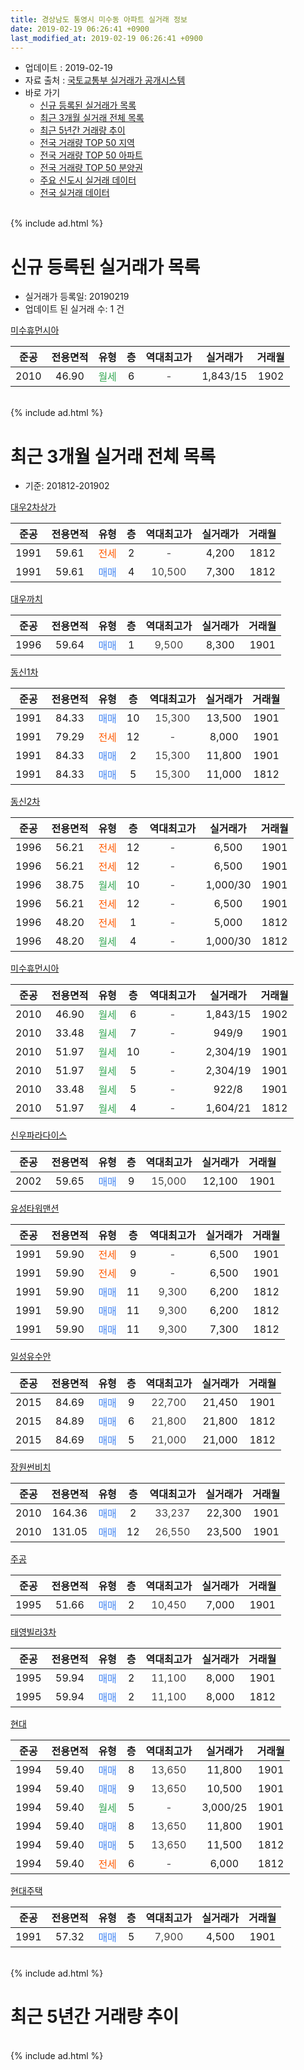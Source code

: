 ```yaml
---
title: 경상남도 통영시 미수동 아파트 실거래 정보
date: 2019-02-19 06:26:41 +0900
last_modified_at: 2019-02-19 06:26:41 +0900
---
```


* 업데이트 : 2019-02-19
* 자료 출처 : [국토교통부 실거래가 공개시스템](http://rt.molit.go.kr)
* 바로 가기
    * [신규 등록된 실거래가 목록](#신규-등록된-실거래가-목록)
    * [최근 3개월 실거래 전체 목록](#최근-3개월-실거래-전체-목록)
    * [최근 5년간 거래량 추이](#최근-5년간-거래량-추이)
    * [전국 거래량 TOP 50 지역](https://ayogom.github.io/apt-trade-info/최근-3개월-전국에서-가장-거래가-많이-발생한-지역)
    * [전국 거래량 TOP 50 아파트](https://ayogom.github.io/apt-trade-info/최근-3개월-전국에서-가장-거래가-많이-발생한-아파트)
    * [전국 거래량 TOP 50 분양권](https://ayogom.github.io/apt-trade-info/최근-3개월-전국에서-가장-거래가-많이-발생한-분양권)
    * [주요 신도시 실거래 데이터](https://ayogom.github.io/apt-trade-info/주요-신도시)
    * [전국 실거래 데이터](https://ayogom.github.io/apt-trade-info/전국)
<br>
{% include ad.html %}
<br>

# 신규 등록된 실거래가 목록
* 실거래가 등록일: 20190219
* 업데이트 된 실거래 수: 1 건


[미수휴먼시아](https://search.naver.com/search.naver?query=%EA%B2%BD%EC%83%81%EB%82%A8%EB%8F%84+%ED%86%B5%EC%98%81%EC%8B%9C+%EB%AF%B8%EC%88%98%EB%8F%99+%EB%AF%B8%EC%88%98%ED%9C%B4%EB%A8%BC%EC%8B%9C%EC%95%84)

|준공|전용면적|유형|층|역대최고가|실거래가|거래월|
|:---:|:---:|:---:|:---:|:---:|:---:|:---:|
|2010|46.90|<span style="color:#34a853">월세</span>|6|<span style="color:#444444">-</span>|1,843/15|1902|


<br>
{% include ad.html %}
<br>

# 최근 3개월 실거래 전체 목록
* 기준: 201812-201902


[대우2차상가](https://search.naver.com/search.naver?query=%EA%B2%BD%EC%83%81%EB%82%A8%EB%8F%84+%ED%86%B5%EC%98%81%EC%8B%9C+%EB%AF%B8%EC%88%98%EB%8F%99+%EB%8C%80%EC%9A%B02%EC%B0%A8%EC%83%81%EA%B0%80)

|준공|전용면적|유형|층|역대최고가|실거래가|거래월|
|:---:|:---:|:---:|:---:|:---:|:---:|:---:|
|1991|59.61|<span style="color:#ff5a00">전세</span>|2|<span style="color:#444444">-</span>|4,200|1812|
|1991|59.61|<span style="color:#4285f3">매매</span>|4|<span style="color:#444444">10,500</span>|7,300|1812|

[대우까치](https://search.naver.com/search.naver?query=%EA%B2%BD%EC%83%81%EB%82%A8%EB%8F%84+%ED%86%B5%EC%98%81%EC%8B%9C+%EB%AF%B8%EC%88%98%EB%8F%99+%EB%8C%80%EC%9A%B0%EA%B9%8C%EC%B9%98)

|준공|전용면적|유형|층|역대최고가|실거래가|거래월|
|:---:|:---:|:---:|:---:|:---:|:---:|:---:|
|1996|59.64|<span style="color:#4285f3">매매</span>|1|<span style="color:#444444">9,500</span>|8,300|1901|

[동신1차](https://search.naver.com/search.naver?query=%EA%B2%BD%EC%83%81%EB%82%A8%EB%8F%84+%ED%86%B5%EC%98%81%EC%8B%9C+%EB%AF%B8%EC%88%98%EB%8F%99+%EB%8F%99%EC%8B%A01%EC%B0%A8)

|준공|전용면적|유형|층|역대최고가|실거래가|거래월|
|:---:|:---:|:---:|:---:|:---:|:---:|:---:|
|1991|84.33|<span style="color:#4285f3">매매</span>|10|<span style="color:#444444">15,300</span>|13,500|1901|
|1991|79.29|<span style="color:#ff5a00">전세</span>|12|<span style="color:#444444">-</span>|8,000|1901|
|1991|84.33|<span style="color:#4285f3">매매</span>|2|<span style="color:#444444">15,300</span>|11,800|1901|
|1991|84.33|<span style="color:#4285f3">매매</span>|5|<span style="color:#444444">15,300</span>|11,000|1812|

[동신2차](https://search.naver.com/search.naver?query=%EA%B2%BD%EC%83%81%EB%82%A8%EB%8F%84+%ED%86%B5%EC%98%81%EC%8B%9C+%EB%AF%B8%EC%88%98%EB%8F%99+%EB%8F%99%EC%8B%A02%EC%B0%A8)

|준공|전용면적|유형|층|역대최고가|실거래가|거래월|
|:---:|:---:|:---:|:---:|:---:|:---:|:---:|
|1996|56.21|<span style="color:#ff5a00">전세</span>|12|<span style="color:#444444">-</span>|6,500|1901|
|1996|56.21|<span style="color:#ff5a00">전세</span>|12|<span style="color:#444444">-</span>|6,500|1901|
|1996|38.75|<span style="color:#34a853">월세</span>|10|<span style="color:#444444">-</span>|1,000/30|1901|
|1996|56.21|<span style="color:#ff5a00">전세</span>|12|<span style="color:#444444">-</span>|6,500|1901|
|1996|48.20|<span style="color:#ff5a00">전세</span>|1|<span style="color:#444444">-</span>|5,000|1812|
|1996|48.20|<span style="color:#34a853">월세</span>|4|<span style="color:#444444">-</span>|1,000/30|1812|

[미수휴먼시아](https://search.naver.com/search.naver?query=%EA%B2%BD%EC%83%81%EB%82%A8%EB%8F%84+%ED%86%B5%EC%98%81%EC%8B%9C+%EB%AF%B8%EC%88%98%EB%8F%99+%EB%AF%B8%EC%88%98%ED%9C%B4%EB%A8%BC%EC%8B%9C%EC%95%84)

|준공|전용면적|유형|층|역대최고가|실거래가|거래월|
|:---:|:---:|:---:|:---:|:---:|:---:|:---:|
|2010|46.90|<span style="color:#34a853">월세</span>|6|<span style="color:#444444">-</span>|1,843/15|1902|
|2010|33.48|<span style="color:#34a853">월세</span>|7|<span style="color:#444444">-</span>|949/9|1901|
|2010|51.97|<span style="color:#34a853">월세</span>|10|<span style="color:#444444">-</span>|2,304/19|1901|
|2010|51.97|<span style="color:#34a853">월세</span>|5|<span style="color:#444444">-</span>|2,304/19|1901|
|2010|33.48|<span style="color:#34a853">월세</span>|5|<span style="color:#444444">-</span>|922/8|1901|
|2010|51.97|<span style="color:#34a853">월세</span>|4|<span style="color:#444444">-</span>|1,604/21|1812|

[신우파라다이스](https://search.naver.com/search.naver?query=%EA%B2%BD%EC%83%81%EB%82%A8%EB%8F%84+%ED%86%B5%EC%98%81%EC%8B%9C+%EB%AF%B8%EC%88%98%EB%8F%99+%EC%8B%A0%EC%9A%B0%ED%8C%8C%EB%9D%BC%EB%8B%A4%EC%9D%B4%EC%8A%A4)

|준공|전용면적|유형|층|역대최고가|실거래가|거래월|
|:---:|:---:|:---:|:---:|:---:|:---:|:---:|
|2002|59.65|<span style="color:#4285f3">매매</span>|9|<span style="color:#444444">15,000</span>|12,100|1901|

[유성타워맨션](https://search.naver.com/search.naver?query=%EA%B2%BD%EC%83%81%EB%82%A8%EB%8F%84+%ED%86%B5%EC%98%81%EC%8B%9C+%EB%AF%B8%EC%88%98%EB%8F%99+%EC%9C%A0%EC%84%B1%ED%83%80%EC%9B%8C%EB%A7%A8%EC%85%98)

|준공|전용면적|유형|층|역대최고가|실거래가|거래월|
|:---:|:---:|:---:|:---:|:---:|:---:|:---:|
|1991|59.90|<span style="color:#ff5a00">전세</span>|9|<span style="color:#444444">-</span>|6,500|1901|
|1991|59.90|<span style="color:#ff5a00">전세</span>|9|<span style="color:#444444">-</span>|6,500|1901|
|1991|59.90|<span style="color:#4285f3">매매</span>|11|<span style="color:#444444">9,300</span>|6,200|1812|
|1991|59.90|<span style="color:#4285f3">매매</span>|11|<span style="color:#444444">9,300</span>|6,200|1812|
|1991|59.90|<span style="color:#4285f3">매매</span>|11|<span style="color:#444444">9,300</span>|7,300|1812|

[일성유수안](https://search.naver.com/search.naver?query=%EA%B2%BD%EC%83%81%EB%82%A8%EB%8F%84+%ED%86%B5%EC%98%81%EC%8B%9C+%EB%AF%B8%EC%88%98%EB%8F%99+%EC%9D%BC%EC%84%B1%EC%9C%A0%EC%88%98%EC%95%88)

|준공|전용면적|유형|층|역대최고가|실거래가|거래월|
|:---:|:---:|:---:|:---:|:---:|:---:|:---:|
|2015|84.69|<span style="color:#4285f3">매매</span>|9|<span style="color:#444444">22,700</span>|21,450|1901|
|2015|84.89|<span style="color:#4285f3">매매</span>|6|<span style="color:#444444">21,800</span>|21,800|1812|
|2015|84.69|<span style="color:#4285f3">매매</span>|5|<span style="color:#444444">21,000</span>|21,000|1812|

[장원썬비치](https://search.naver.com/search.naver?query=%EA%B2%BD%EC%83%81%EB%82%A8%EB%8F%84+%ED%86%B5%EC%98%81%EC%8B%9C+%EB%AF%B8%EC%88%98%EB%8F%99+%EC%9E%A5%EC%9B%90%EC%8D%AC%EB%B9%84%EC%B9%98)

|준공|전용면적|유형|층|역대최고가|실거래가|거래월|
|:---:|:---:|:---:|:---:|:---:|:---:|:---:|
|2010|164.36|<span style="color:#4285f3">매매</span>|2|<span style="color:#444444">33,237</span>|22,300|1901|
|2010|131.05|<span style="color:#4285f3">매매</span>|12|<span style="color:#444444">26,550</span>|23,500|1901|

[주공](https://search.naver.com/search.naver?query=%EA%B2%BD%EC%83%81%EB%82%A8%EB%8F%84+%ED%86%B5%EC%98%81%EC%8B%9C+%EB%AF%B8%EC%88%98%EB%8F%99+%EC%A3%BC%EA%B3%B5)

|준공|전용면적|유형|층|역대최고가|실거래가|거래월|
|:---:|:---:|:---:|:---:|:---:|:---:|:---:|
|1995|51.66|<span style="color:#4285f3">매매</span>|2|<span style="color:#444444">10,450</span>|7,000|1901|

[태영빌라3차](https://search.naver.com/search.naver?query=%EA%B2%BD%EC%83%81%EB%82%A8%EB%8F%84+%ED%86%B5%EC%98%81%EC%8B%9C+%EB%AF%B8%EC%88%98%EB%8F%99+%ED%83%9C%EC%98%81%EB%B9%8C%EB%9D%BC3%EC%B0%A8)

|준공|전용면적|유형|층|역대최고가|실거래가|거래월|
|:---:|:---:|:---:|:---:|:---:|:---:|:---:|
|1995|59.94|<span style="color:#4285f3">매매</span>|2|<span style="color:#444444">11,100</span>|8,000|1901|
|1995|59.94|<span style="color:#4285f3">매매</span>|2|<span style="color:#444444">11,100</span>|8,000|1812|

[현대](https://search.naver.com/search.naver?query=%EA%B2%BD%EC%83%81%EB%82%A8%EB%8F%84+%ED%86%B5%EC%98%81%EC%8B%9C+%EB%AF%B8%EC%88%98%EB%8F%99+%ED%98%84%EB%8C%80)

|준공|전용면적|유형|층|역대최고가|실거래가|거래월|
|:---:|:---:|:---:|:---:|:---:|:---:|:---:|
|1994|59.40|<span style="color:#4285f3">매매</span>|8|<span style="color:#444444">13,650</span>|11,800|1901|
|1994|59.40|<span style="color:#4285f3">매매</span>|9|<span style="color:#444444">13,650</span>|10,500|1901|
|1994|59.40|<span style="color:#34a853">월세</span>|5|<span style="color:#444444">-</span>|3,000/25|1901|
|1994|59.40|<span style="color:#4285f3">매매</span>|8|<span style="color:#444444">13,650</span>|11,800|1901|
|1994|59.40|<span style="color:#4285f3">매매</span>|5|<span style="color:#444444">13,650</span>|11,500|1812|
|1994|59.40|<span style="color:#ff5a00">전세</span>|6|<span style="color:#444444">-</span>|6,000|1812|

[현대주택](https://search.naver.com/search.naver?query=%EA%B2%BD%EC%83%81%EB%82%A8%EB%8F%84+%ED%86%B5%EC%98%81%EC%8B%9C+%EB%AF%B8%EC%88%98%EB%8F%99+%ED%98%84%EB%8C%80%EC%A3%BC%ED%83%9D)

|준공|전용면적|유형|층|역대최고가|실거래가|거래월|
|:---:|:---:|:---:|:---:|:---:|:---:|:---:|
|1991|57.32|<span style="color:#4285f3">매매</span>|5|<span style="color:#444444">7,900</span>|4,500|1901|


<br>
{% include ad.html %}
<br>

# 최근 5년간 거래량 추이


<div style="width:100%;">
    <canvas id="deal_progress" height="200"></canvas>
</div>

<script>
new Chart(document.getElementById("deal_progress"), {
    type: 'line',
    data: {
        labels: ['201402','201403','201404','201405','201406','201407','201408','201409','201410','201411','201412','201501','201502','201503','201504','201505','201506','201507','201508','201509','201510','201511','201512','201601','201602','201603','201604','201605','201606','201607','201608','201609','201610','201611','201612','201701','201702','201703','201704','201705','201706','201707','201708','201709','201710','201711','201712','201801','201802','201803','201804','201805','201806','201807','201808','201809','201810','201811','201812','201901','201902'],
        datasets: [{
            label: '매매',
            pointRadius: 1,
            data: [32, 24, 20, 26, 14, 19, 23, 22, 24, 16, 29, 15, 20, 38, 30, 12, 19, 26, 16, 22, 20, 24, 24, 39, 31, 26, 28, 27, 26, 23, 13, 18, 24, 17, 16, 13, 18, 18, 9, 16, 18, 23, 18, 21, 10, 9, 13, 12, 9, 9, 15, 10, 10, 10, 12, 15, 6, 13, 9, 13, 0],
            borderColor: "rgba(255, 201, 14, 1)",
            backgroundColor: "rgba(255, 201, 14, 0.5)",
            fill: false,
            lineTension: 0
        },{
            label: '전월세',
            pointRadius: 1,
            data: [6, 4, 4, 5, 5, 7, 34, 9, 4, 3, 10, 10, 11, 6, 5, 5, 7, 3, 3, 5, 7, 3, 4, 10, 7, 10, 8, 10, 8, 10, 26, 7, 9, 8, 7, 7, 11, 8, 4, 14, 4, 4, 3, 7, 3, 3, 3, 5, 5, 7, 9, 2, 6, 9, 13, 9, 5, 8, 5, 12, 1],
            borderColor: "rgba(0, 141, 185, 1)",
            backgroundColor: "rgba(0, 141, 185, 0.5)",
            fill: false,
            lineTension: 0
        }
        ]
    },
    options: {
        responsive: true,
        title: {
            display: false
        },
        tooltips: {
            mode: 'index',
            intersect: false
        },
        hover: {
            mode: 'nearest',
            intersect: true
        },
        scales: {
            xAxes: [{
                display: true,
                scaleLabel: {
                    display: true,
                    labelString: '년/월'
                }
            }],
            yAxes: [{
                display: true,
                ticks: {
                    suggestedMin: 0,
                },
                scaleLabel: {
                    display: true,
                    labelString: '실거래 수'
                }
            }]
        }
    }
});

</script>


<br>
{% include ad.html %}
<br>

